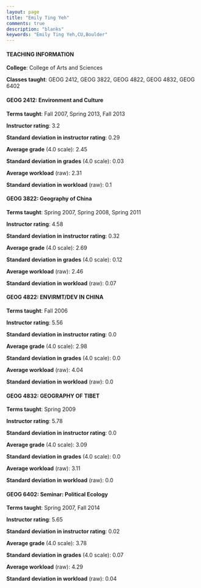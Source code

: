 ```yaml
---
layout: page
title: "Emily Ting Yeh" 
comments: true
description: "blanks"
keywords: "Emily Ting Yeh,CU,Boulder"
---
```

<head>
<script src="https://ajax.googleapis.com/ajax/libs/jquery/2.1.3/jquery.min.js"></script>
<script src="https://dl.dropboxusercontent.com/s/pc42nxpaw1ea4o9/highcharts.js?dl=0"></script>
<!-- <script src="../assets/js/highcharts.js"></script> -->
<style type="text/css">@font-face {
	font-family: "Bebas Neue";
	src: url(https://www.filehosting.org/file/details/544349/BebasNeue Regular.otf) format("opentype");
	}
	h1.Bebas { 
		font-family: "Bebas Neue", Verdana, Tahoma;
	}
</style>
</head>
	   
#### TEACHING INFORMATION

**College**: College of Arts and Sciences

**Classes taught**: GEOG 2412, GEOG 3822, GEOG 4822, GEOG 4832, GEOG 6402

#### GEOG 2412: Environment and Culture

**Terms taught**: Fall 2007, Spring 2013, Fall 2013

**Instructor rating**: 3.2

**Standard deviation in instructor rating**: 0.29

**Average grade** (4.0 scale): 2.45

**Standard deviation in grades** (4.0 scale): 0.03

**Average workload** (raw): 2.31

**Standard deviation in workload** (raw): 0.1

#### GEOG 3822: Geography of China

**Terms taught**: Spring 2007, Spring 2008, Spring 2011

**Instructor rating**: 4.58

**Standard deviation in instructor rating**: 0.32

**Average grade** (4.0 scale): 2.69

**Standard deviation in grades** (4.0 scale): 0.12

**Average workload** (raw): 2.46

**Standard deviation in workload** (raw): 0.07

#### GEOG 4822: ENVIRMT/DEV IN CHINA

**Terms taught**: Fall 2006

**Instructor rating**: 5.56

**Standard deviation in instructor rating**: 0.0

**Average grade** (4.0 scale): 2.98

**Standard deviation in grades** (4.0 scale): 0.0

**Average workload** (raw): 4.04

**Standard deviation in workload** (raw): 0.0

#### GEOG 4832: GEOGRAPHY OF TIBET

**Terms taught**: Spring 2009

**Instructor rating**: 5.78

**Standard deviation in instructor rating**: 0.0

**Average grade** (4.0 scale): 3.09

**Standard deviation in grades** (4.0 scale): 0.0

**Average workload** (raw): 3.11

**Standard deviation in workload** (raw): 0.0

#### GEOG 6402: Seminar: Political Ecology

**Terms taught**: Spring 2007, Fall 2014

**Instructor rating**: 5.65

**Standard deviation in instructor rating**: 0.02

**Average grade** (4.0 scale): 3.78

**Standard deviation in grades** (4.0 scale): 0.07

**Average workload** (raw): 4.29

**Standard deviation in workload** (raw): 0.04

